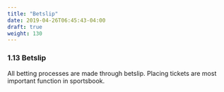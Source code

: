 ```yaml
---
title: "Betslip"
date: 2019-04-26T06:45:43-04:00
draft: true
weight: 130
---
```


### 1.13 Betslip

All betting processes are made through betslip. Placing tickets are most important function in sportsbook.
